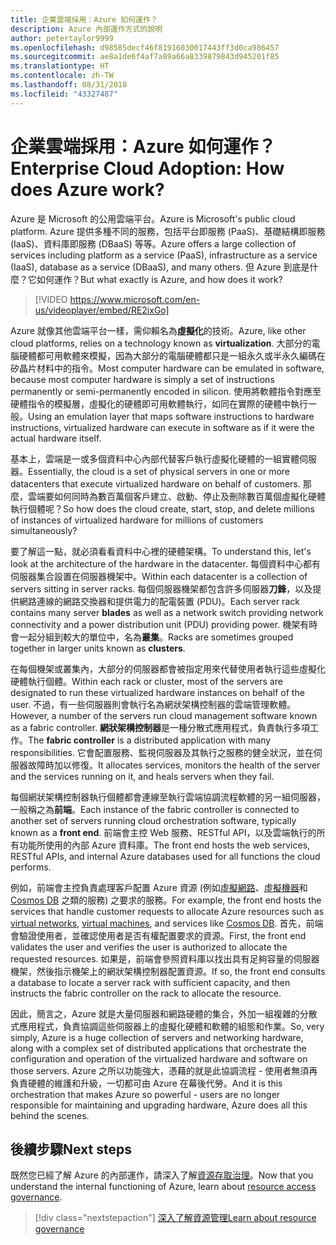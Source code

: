 ```yaml
---
title: 企業雲端採用：Azure 如何運作？
description: Azure 內部運作方式的說明
author: petertaylor9999
ms.openlocfilehash: d98585decf46f81916030017443ff3d0ca986457
ms.sourcegitcommit: ae8a1de6f4af7a89a66a8339879843d945201f85
ms.translationtype: HT
ms.contentlocale: zh-TW
ms.lasthandoff: 08/31/2018
ms.locfileid: "43327487"
---
```

# <a name="enterprise-cloud-adoption-how-does-azure-work"></a><span data-ttu-id="48f20-103">企業雲端採用：Azure 如何運作？</span><span class="sxs-lookup"><span data-stu-id="48f20-103">Enterprise Cloud Adoption: How does Azure work?</span></span>

<span data-ttu-id="48f20-104">Azure 是 Microsoft 的公用雲端平台。</span><span class="sxs-lookup"><span data-stu-id="48f20-104">Azure is Microsoft's public cloud platform.</span></span> <span data-ttu-id="48f20-105">Azure 提供多種不同的服務，包括平台即服務 (PaaS)、基礎結構即服務 (IaaS)、資料庫即服務 (DBaaS) 等等。</span><span class="sxs-lookup"><span data-stu-id="48f20-105">Azure offers a large collection of services including platform as a service (PaaS), infrastructure as a service (IaaS), database as a service (DBaaS), and many others.</span></span> <span data-ttu-id="48f20-106">但 Azure 到底是什麼？它如何運作？</span><span class="sxs-lookup"><span data-stu-id="48f20-106">But what exactly is Azure, and how does it work?</span></span>

> [!VIDEO https://www.microsoft.com/en-us/videoplayer/embed/RE2ixGo] 

<span data-ttu-id="48f20-107">Azure 就像其他雲端平台一樣，需仰賴名為**虛擬化**的技術。</span><span class="sxs-lookup"><span data-stu-id="48f20-107">Azure, like other cloud platforms, relies on a technology known as **virtualization**.</span></span> <span data-ttu-id="48f20-108">大部分的電腦硬體都可用軟體來模擬，因為大部分的電腦硬體都只是一組永久或半永久編碼在矽晶片材料中的指令。</span><span class="sxs-lookup"><span data-stu-id="48f20-108">Most computer hardware can be emulated in software, because most computer hardware is simply a set of instructions permanently or semi-permanently encoded in silicon.</span></span> <span data-ttu-id="48f20-109">使用將軟體指令對應至硬體指令的模擬層，虛擬化的硬體即可用軟體執行，如同在實際的硬體中執行一般。</span><span class="sxs-lookup"><span data-stu-id="48f20-109">Using an emulation layer that maps software instructions to hardware instructions, virtualized hardware can execute in software as if it were the actual hardware itself.</span></span>

<span data-ttu-id="48f20-110">基本上，雲端是一或多個資料中心內部代替客戶執行虛擬化硬體的一組實體伺服器。</span><span class="sxs-lookup"><span data-stu-id="48f20-110">Essentially, the cloud is a set of physical servers in one or more datacenters that execute virtualized hardware on behalf of customers.</span></span> <span data-ttu-id="48f20-111">那麼，雲端要如何同時為數百萬個客戶建立、啟動、停止及刪除數百萬個虛擬化硬體執行個體呢？</span><span class="sxs-lookup"><span data-stu-id="48f20-111">So how does the cloud create, start, stop, and delete millions of instances of virtualized hardware for millions of customers simultaneously?</span></span>

<span data-ttu-id="48f20-112">要了解這一點，就必須看看資料中心裡的硬體架構。</span><span class="sxs-lookup"><span data-stu-id="48f20-112">To understand this, let's look at the architecture of the hardware in the datacenter.</span></span>  <span data-ttu-id="48f20-113">每個資料中心都有伺服器集合設置在伺服器機架中。</span><span class="sxs-lookup"><span data-stu-id="48f20-113">Within each datacenter is a collection of servers sitting in server racks.</span></span> <span data-ttu-id="48f20-114">每個伺服器機架都包含許多伺服器**刀鋒**，以及提供網路連線的網路交換器和提供電力的配電裝置 (PDU)。</span><span class="sxs-lookup"><span data-stu-id="48f20-114">Each server rack contains many server **blades** as well as a network switch providing network connectivity and a power distribution unit (PDU) providing power.</span></span> <span data-ttu-id="48f20-115">機架有時會一起分組到較大的單位中，名為**叢集**。</span><span class="sxs-lookup"><span data-stu-id="48f20-115">Racks are sometimes grouped together in larger units known as **clusters**.</span></span> 

<span data-ttu-id="48f20-116">在每個機架或叢集內，大部分的伺服器都會被指定用來代替使用者執行這些虛擬化硬體執行個體。</span><span class="sxs-lookup"><span data-stu-id="48f20-116">Within each rack or cluster, most of the servers are designated to run these virtualized hardware instances on behalf of the user.</span></span> <span data-ttu-id="48f20-117">不過，有一些伺服器則會執行名為網狀架構控制器的雲端管理軟體。</span><span class="sxs-lookup"><span data-stu-id="48f20-117">However, a number of the servers run cloud management software known as a fabric controller.</span></span> <span data-ttu-id="48f20-118">**網狀架構控制器**是一種分散式應用程式，負責執行多項工作。</span><span class="sxs-lookup"><span data-stu-id="48f20-118">The **fabric controller** is a distributed application with many responsibilities.</span></span> <span data-ttu-id="48f20-119">它會配置服務、監視伺服器及其執行之服務的健全狀況，並在伺服器故障時加以修復。</span><span class="sxs-lookup"><span data-stu-id="48f20-119">It allocates services, monitors the health of the server and the services running on it, and heals servers when they fail.</span></span>

<span data-ttu-id="48f20-120">每個網狀架構控制器執行個體都會連線至執行雲端協調流程軟體的另一組伺服器，一般稱之為**前端**。</span><span class="sxs-lookup"><span data-stu-id="48f20-120">Each instance of the fabric controller is connected to another set of servers running cloud orchestration software, typically known as a **front end**.</span></span> <span data-ttu-id="48f20-121">前端會主控 Web 服務、RESTful API，以及雲端執行的所有功能所使用的內部 Azure 資料庫。</span><span class="sxs-lookup"><span data-stu-id="48f20-121">The front end hosts the web services, RESTful APIs, and internal Azure databases used for all functions the cloud performs.</span></span> 

<span data-ttu-id="48f20-122">例如，前端會主控負責處理客戶配置 Azure 資源 (例如[虛擬網路][vnet]、[虛擬機器][vms]和 [Cosmos DB][cosmosdb] 之類的服務) 之要求的服務。</span><span class="sxs-lookup"><span data-stu-id="48f20-122">For example, the front end hosts the services that handle customer requests to allocate Azure resources such as [virtual networks][vnet], [virtual machines][vms], and services like [Cosmos DB][cosmosdb].</span></span> <span data-ttu-id="48f20-123">首先，前端會驗證使用者，並確認使用者是否有權配置要求的資源。</span><span class="sxs-lookup"><span data-stu-id="48f20-123">First, the front end validates the user and verifies the user is authorized to allocate the requested resources.</span></span> <span data-ttu-id="48f20-124">如果是，前端會參照資料庫以找出具有足夠容量的伺服器機架，然後指示機架上的網狀架構控制器配置資源。</span><span class="sxs-lookup"><span data-stu-id="48f20-124">If so, the front end consults a database to locate a server rack with sufficient capacity, and then instructs the fabric controller on the rack to allocate the resource.</span></span>

<span data-ttu-id="48f20-125">因此，簡言之，Azure 就是大量伺服器和網路硬體的集合，外加一組複雜的分散式應用程式，負責協調這些伺服器上的虛擬化硬體和軟體的組態和作業。</span><span class="sxs-lookup"><span data-stu-id="48f20-125">So, very simply, Azure is a huge collection of servers and networking hardware, along with a complex set of distributed applications that orchestrate the configuration and operation of the virtualized hardware and software on those servers.</span></span> <span data-ttu-id="48f20-126">Azure 之所以功能強大，憑藉的就是此協調流程 - 使用者無須再負責硬體的維護和升級，一切都可由 Azure 在幕後代勞。</span><span class="sxs-lookup"><span data-stu-id="48f20-126">And it is this orchestration that makes Azure so powerful - users are no longer responsible for maintaining and upgrading hardware, Azure does all this behind the scenes.</span></span> 

## <a name="next-steps"></a><span data-ttu-id="48f20-127">後續步驟</span><span class="sxs-lookup"><span data-stu-id="48f20-127">Next steps</span></span>

<span data-ttu-id="48f20-128">既然您已經了解 Azure 的內部運作，請深入了解[資源存取治理](what-is-governance.md)。</span><span class="sxs-lookup"><span data-stu-id="48f20-128">Now that you understand the internal functioning of Azure, learn about [resource access governance](what-is-governance.md).</span></span> 

> [!div class="nextstepaction"]
> [<span data-ttu-id="48f20-129">深入了解資源管理</span><span class="sxs-lookup"><span data-stu-id="48f20-129">Learn about resource governance</span></span>](what-is-governance.md)

<!-- Links -->

[cosmosdb]: /azure/cosmos-db/introduction
[docs-add-users-to-aad]: /azure/active-directory/add-users-azure-active-directory?toc=/azure/architecture/cloud-adoption-guide/toc.json
[vms]: /azure/virtual-machines/
[vnet]: /azure/virtual-network/virtual-networks-overview

